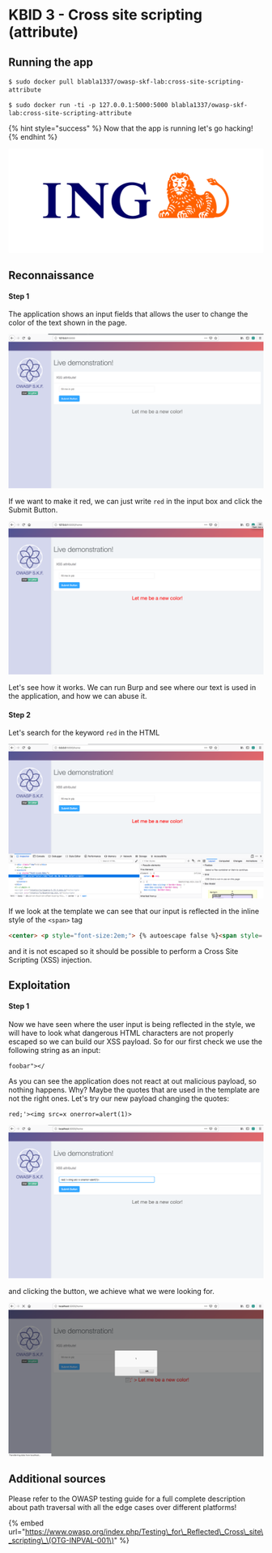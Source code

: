 # KBID 3 - Cross site scripting \(attribute\)

## Running the app

```text
$ sudo docker pull blabla1337/owasp-skf-lab:cross-site-scripting-attribute
```

```text
$ sudo docker run -ti -p 127.0.0.1:5000:5000 blabla1337/owasp-skf-lab:cross-site-scripting-attribute 
```

{% hint style="success" %}
 Now that the app is running let's go hacking!
{% endhint %}

![Docker image and write-up thanks to ING!](.gitbook/assets/ING_Primary_Logo.png)

## Reconnaissance

#### Step 1

The application shows an input fields that allows the user to change the color of the text shown in the page. 

![](.gitbook/assets/xss-attribute-1.png)

If we want to make it red, we can just write `red` in the input box and click the Submit Button.

![](.gitbook/assets/xss-attribute-2.png)

Let's see how it works. We can run Burp and see where our text is used in the application, and how we can abuse it. 


#### Step 2

Let's search for the keyword `red` in the HTML


![](.gitbook/assets/xss-attribute-5.png)


If we look at the template we can see that our input is reflected in the inline style of the `<span>` tag

```html
<center> <p style="font-size:2em;"> {% autoescape false %}<span style='color:{{xss}};' > Let me be a new color!</span>{% endautoescape %}</p></center>
```

and it is not escaped so it should be possible to perform a Cross Site Scripting \(XSS\) injection.

## Exploitation

#### Step 1

Now we have seen where the user input is being reflected in the style,  we will have to look what dangerous HTML characters are not properly escaped so we can build our XSS payload. So for our first check we use the following string as an input:

```text
foobar"></
```

As you can see the application does not react at out malicious payload, so nothing happens. Why? Maybe the quotes that are used in the template are not the right ones. Let's try our new payload changing the quotes:

```text
red;'><img src=x onerror=alert(1)>
```

![](.gitbook/assets/xss-attribute-3.png)

and clicking the button, we achieve what we were looking for. 

![](.gitbook/assets/xss-attribute-4.png)



## Additional sources

Please refer to the OWASP testing guide for a full complete description about path traversal with all the edge cases over different platforms!

{% embed url="https://www.owasp.org/index.php/Testing\_for\_Reflected\_Cross\_site\_scripting\_\(OTG-INPVAL-001\)" %}

